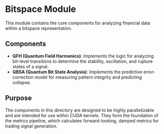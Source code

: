 # Bitspace Module

This module contains the core components for analyzing financial data within a bitspace representation.

## Components

-   **QFH (Quantum Field Harmonics)**: Implements the logic for analyzing bit-level transitions to determine the stability, oscillation, and rupture states of a signal.
-   **QBSA (Quantum Bit State Analysis)**: Implements the predictive error-correction model for measuring pattern integrity and predicting collapse.

## Purpose

The components in this directory are designed to be highly parallelizable and are intended for use within CUDA kernels. They form the foundation of the metrics pipeline, which calculates forward-looking, damped metrics for trading signal generation.